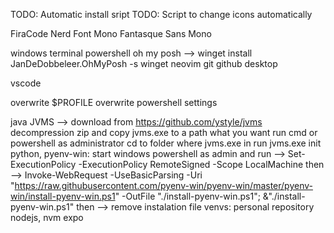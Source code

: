 TODO: Automatic install sript
TODO: Script to change icons automatically

FiraCode Nerd Font Mono
Fantasque Sans Mono

windows terminal
powershell
oh my posh --> winget install JanDeDobbeleer.OhMyPosh -s winget
neovim
git
github desktop

vscode

overwrite $PROFILE
overwrite powershell settings

java
    JVMS --> download from https://github.com/ystyle/jvms
            decompression zip and copy jvms.exe to a path what you want
            run cmd or powershell as administrator
            cd to folder where jvms.exe in
            run jvms.exe init
python, 
    pyenv-win: 
        start windows powershell as admin and run --> Set-ExecutionPolicy -ExecutionPolicy RemoteSigned -Scope LocalMachine
        then --> Invoke-WebRequest -UseBasicParsing -Uri "https://raw.githubusercontent.com/pyenv-win/pyenv-win/master/pyenv-win/install-pyenv-win.ps1" -OutFile "./install-pyenv-win.ps1"; &"./install-pyenv-win.ps1"
        then --> remove instalation file
    venvs: personal repository
nodejs, nvm
expo
